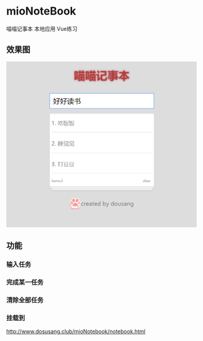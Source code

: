 # mioNoteBook
喵喵记事本 本地应用 Vue练习
## 效果图
![image](https://github.com/dosusang/mioNoteBook/blob/master/img/note.png)
## 功能
### 输入任务
### 完成某一任务
### 清除全部任务
### 挂载到
http://www.dosusang.club/mioNotebook/notebook.html
